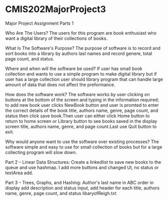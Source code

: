 # CMIS202MajorProject3
Major Project Assignment Parts 1

Who Are The Users? The users for this program are book enthusiast who want a digital library of their collections of books.

What Is The Software's Purpose? The purpose of software is to record and sort books into a library by authors last names and record genere, total page count, and status.

Where and when will the software be used? If user has small book collection and wants to use a simple program to make digital library but if user has a large collection user should library program that can handle large amount of data that does not affect the preformance.

How does the software work? The software works by user clicking on buttons at the bottom of the screen and typing in the information required; to add new book user clicks NewBook button and user is promted to enter the correct details of the book title, authors name, genre, page count, and status then click save book.Then user can either click Home button to return to home screen or Library button to see books saved in the display screen title, authors name, genre, and page count.Last use Quit button to exit.

Why would anyone want to use the software over existing processes? The software simple and easy to use for small collection of books but for a large collecting program will slow down.

Part 2 – Linear Data Structures: Create a linkedlist to save new books to the queue and use hashmap. I add more buttons and changed UI, no status or textArea add.


Part 3 – Trees, Graphs, and Hashing:
Author's last name in ABC order in display add description and status input, add header for each  title, authors name, genre, page count, and status libaryofReigh.txt
